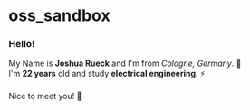 # oss_sandbox

### Hello!

My Name is **Joshua Rueck** and I'm from *Cologne, Germany*. :round_pushpin: <br> I'm **22 years** old and study
**electrical engineering**. :zap: <br><br> Nice to meet you! :wave:
